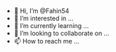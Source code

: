 - 👋 Hi, I’m @Fahin54
- 👀 I’m interested in ...
- 🌱 I’m currently learning ...
- 💞️ I’m looking to collaborate on ...
- 📫 How to reach me ...

<!---
Fahin54/Fahin54 is a ✨ special ✨ repository because its `README.md` (this file) appears on your GitHub profile.
You can click the Preview link to take a look at your changes.??? hello my is name is fahin EAS
--->
